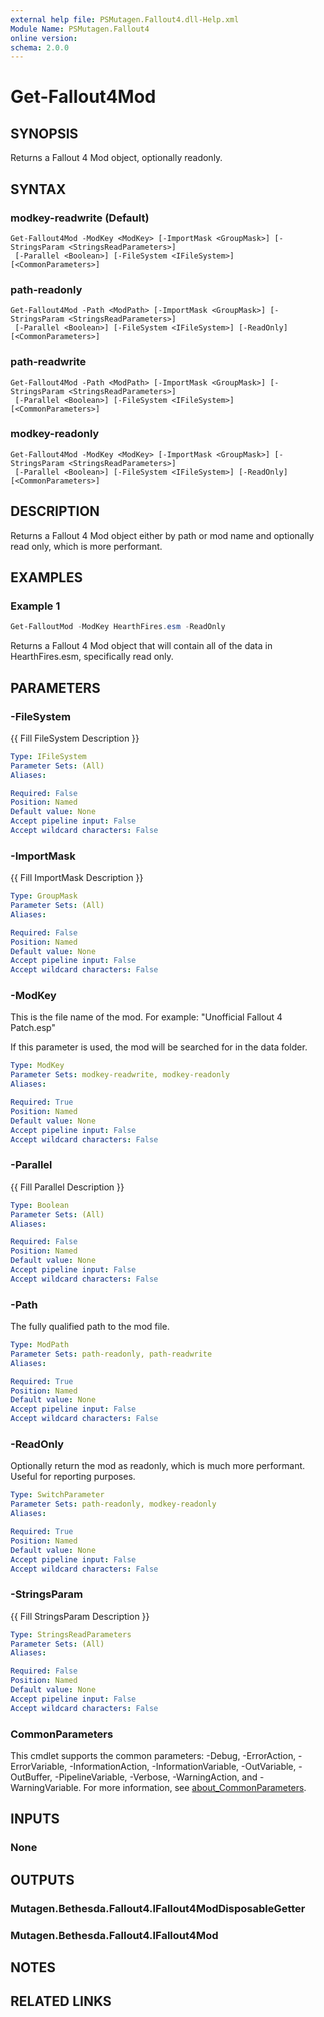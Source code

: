 ```yaml
---
external help file: PSMutagen.Fallout4.dll-Help.xml
Module Name: PSMutagen.Fallout4
online version:
schema: 2.0.0
---
```


# Get-Fallout4Mod

## SYNOPSIS
Returns a Fallout 4 Mod object, optionally readonly.

## SYNTAX

### modkey-readwrite (Default)
```
Get-Fallout4Mod -ModKey <ModKey> [-ImportMask <GroupMask>] [-StringsParam <StringsReadParameters>]
 [-Parallel <Boolean>] [-FileSystem <IFileSystem>] [<CommonParameters>]
```

### path-readonly
```
Get-Fallout4Mod -Path <ModPath> [-ImportMask <GroupMask>] [-StringsParam <StringsReadParameters>]
 [-Parallel <Boolean>] [-FileSystem <IFileSystem>] [-ReadOnly] [<CommonParameters>]
```

### path-readwrite
```
Get-Fallout4Mod -Path <ModPath> [-ImportMask <GroupMask>] [-StringsParam <StringsReadParameters>]
 [-Parallel <Boolean>] [-FileSystem <IFileSystem>] [<CommonParameters>]
```

### modkey-readonly
```
Get-Fallout4Mod -ModKey <ModKey> [-ImportMask <GroupMask>] [-StringsParam <StringsReadParameters>]
 [-Parallel <Boolean>] [-FileSystem <IFileSystem>] [-ReadOnly] [<CommonParameters>]
```

## DESCRIPTION
Returns a Fallout 4 Mod object either by path or mod name and optionally read only, which is more performant.

## EXAMPLES

### Example 1
```powershell
Get-FalloutMod -ModKey HearthFires.esm -ReadOnly
```

Returns a Fallout 4 Mod object that will contain all of the data in HearthFires.esm, specifically read only.

## PARAMETERS

### -FileSystem
{{ Fill FileSystem Description }}

```yaml
Type: IFileSystem
Parameter Sets: (All)
Aliases:

Required: False
Position: Named
Default value: None
Accept pipeline input: False
Accept wildcard characters: False
```

### -ImportMask
{{ Fill ImportMask Description }}

```yaml
Type: GroupMask
Parameter Sets: (All)
Aliases:

Required: False
Position: Named
Default value: None
Accept pipeline input: False
Accept wildcard characters: False
```

### -ModKey
This is the file name of the mod. For example: "Unofficial Fallout 4 Patch.esp"

If this parameter is used, the mod will be searched for in the data folder.

```yaml
Type: ModKey
Parameter Sets: modkey-readwrite, modkey-readonly
Aliases:

Required: True
Position: Named
Default value: None
Accept pipeline input: False
Accept wildcard characters: False
```

### -Parallel
{{ Fill Parallel Description }}

```yaml
Type: Boolean
Parameter Sets: (All)
Aliases:

Required: False
Position: Named
Default value: None
Accept pipeline input: False
Accept wildcard characters: False
```

### -Path
The fully qualified path to the mod file.

```yaml
Type: ModPath
Parameter Sets: path-readonly, path-readwrite
Aliases:

Required: True
Position: Named
Default value: None
Accept pipeline input: False
Accept wildcard characters: False
```

### -ReadOnly
Optionally return the mod as readonly, which is much more performant. Useful for reporting purposes.

```yaml
Type: SwitchParameter
Parameter Sets: path-readonly, modkey-readonly
Aliases:

Required: True
Position: Named
Default value: None
Accept pipeline input: False
Accept wildcard characters: False
```

### -StringsParam
{{ Fill StringsParam Description }}

```yaml
Type: StringsReadParameters
Parameter Sets: (All)
Aliases:

Required: False
Position: Named
Default value: None
Accept pipeline input: False
Accept wildcard characters: False
```

### CommonParameters
This cmdlet supports the common parameters: -Debug, -ErrorAction, -ErrorVariable, -InformationAction, -InformationVariable, -OutVariable, -OutBuffer, -PipelineVariable, -Verbose, -WarningAction, and -WarningVariable. For more information, see [about_CommonParameters](http://go.microsoft.com/fwlink/?LinkID=113216).

## INPUTS

### None

## OUTPUTS

### Mutagen.Bethesda.Fallout4.IFallout4ModDisposableGetter

### Mutagen.Bethesda.Fallout4.IFallout4Mod

## NOTES

## RELATED LINKS
